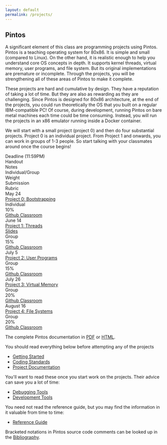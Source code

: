 ```yaml
---
layout: default
permalink: /projects/
---
```


## Pintos

A significant element of this class are programming projects using Pintos. Pintos is a teaching operating system for 80x86. It is simple and small (compared to Linux). On the other hand, it is realistic enough to help you understand core OS concepts in depth. It supports kernel threads, virtual memory, user programs, and file system. But its original implementations are premature or incomplete. Through the projects, you will be strengthening all of these areas of Pintos to make it complete.

<span class="em">These projects are hard and cumulative by design.</span> They have a reputation of taking a lot of time. But they are also as rewarding as they are challenging. Since Pintos is designed for 80x86 architecture, at the end of the projects, you could run theoretically the OS that you built on a regular IBM-compatible PC! Of course, during development, running Pintos on bare metal machines each time could be time consuming. Instead, you will run the projects in an x86 emulator running inside a Docker container. 

We will start with a small project (project 0) and then do four substantial projects. Project 0 is an individual project. From Project 1 and onwards, you can work in groups of 1-3 people. So start talking with your classmates around once the course begins!

<div class="grid">
    <div class="hrow row">
        <div class="hcolumn column1">Deadline (11:59PM)</div>
        <div class="column2">Handout</div>
        <div class="column2">Notes</div>
        <div class="column2">Individual/Group</div>
        <div class="column1">Weight</div>
        <div class="column2">Submission</div>
        <div class="column2">Rubric</div>
    </div>
    <div class="row">
        <div class="column1">May 24</div>
        <div class="column2"><a href="WWW/pintos_2.html">Project 0: Bootstrapping</a></div>
        <div class="column2"></div>
        <div class="column2">Individual</div>
        <div class="column1">10%</div>
        <div class="column2"><a href="https://classroom.github.com/a/nBAc0pwC">Github Classroom</a></div>
    </div>
    <div class="row">
        <div class="column1">June 14</div>
        <div class="column2"><a href="WWW/pintos_3.html">Project 1: Threads</a></div>
        <div class="column2"><a href="project1/slides/project1.pdf">Slides</a></div>
        <div class="column2">Group</div>
        <div class="column1">15%</div>
        <div class="column2"><a href="https://classroom.github.com/g/fLtciXat">Github Classroom</a></div>
    </div>
    <div class="row">
        <div class="column1">July 5</div>
        <div class="column2"><a href="WWW/pintos_4.html">Project 2: User Programs</a></div>
        <div class="column2"></div>
        <div class="column2">Group</div>
        <div class="column1">15%</div>
        <div class="column2"><a href="https://classroom.github.com/g/aTyIhV4r">Github Classroom</a></div>
    </div>
    <div class="row">
        <div class="column1">July 26</div>
        <div class="column2"><a href="WWW/pintos_5.html">Project 3: Virtual Memory</a></div>
        <div class="column2"></div>
        <div class="column2">Group</div>
        <div class="column1">20%</div>
        <div class="column2"><a href="https://classroom.github.com/g/ekvFnk1l">Github Classroom</a></div>
    </div>
    <div class="row">
        <div class="column1">August 16</div>
        <div class="column2"><a href="WWW/pintos_6.html">Project 4: File Systems</a></div>
        <div class="column2"></div>
        <div class="column2">Group</div>
        <div class="column1">20%</div>
        <div class="column2"><a href="https://classroom.github.com/g/feSKT6FQ">Github Classroom</a></div>
    </div>
</div>

The complete Pintos documentation in [PDF](WWW/pintos.pdf) or [HTML](WWW/pintos.html).

You should read everything below <span class="em">before attempting any of the projects</span>

- [Getting Started](WWW/pintos_1.html)
- [Coding Standards](WWW/pintos_9.html)
- [Project Documentation](WWW/pintos_10.html)

You'll want to read these once you start work on the projects. Their advice can save you a lot of time:

- [Debugging Tools](WWW/pintos_11.html)
- [Development Tools](WWW/pintos_12.html)

You need not read the reference guide, but you may find the information in it valuable from time to time:

- [Reference Guide](WWW/pintos_7.html)

Bracketed notations in Pintos source code comments can be looked up in the [Bibliography](WWW/pintos_14.html).


